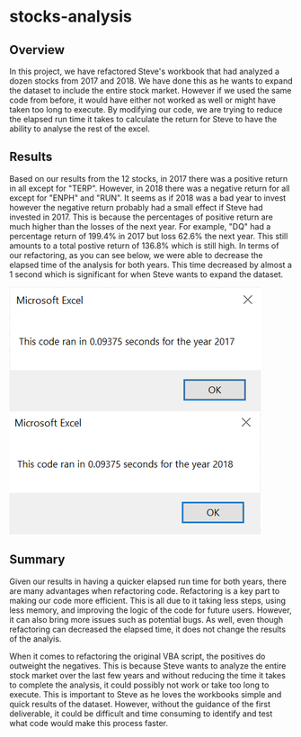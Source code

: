# stocks-analysis

## Overview

In this project, we have refactored Steve's workbook that had analyzed a dozen stocks from 2017 and 2018. We have done this as he wants to expand the dataset to include the entire stock market. However if we used the same code from before, it would have either not worked as well or might have taken too long to execute. By modifying our code, we are trying to reduce the elapsed run time it takes to calculate the return for Steve to have the ability to analyse the rest of the excel. 

## Results

Based on our results from the 12 stocks, in 2017 there was a positive return in all except for "TERP". However, in 2018 there was a negative return for all except for "ENPH" and "RUN". It seems as if 2018 was a bad year to invest however the negative return probably had a small effect if Steve had invested in 2017. This is because the percentages of positive return are much higher than the losses of the next year. For example, "DQ" had a percentage return of 199.4% in 2017 but loss 62.6% the next year. This still amounts to a total postive return of 136.8% which is still high. In terms of our refactoring, as you can see below, we were able to decrease the elapsed time of the analysis for both years. This time decreased by almost a 1 second which is significant for when Steve wants to expand the dataset.

![Elapsed Time 2017](Resources/VBA_Challenge_2017.PNG) ![Elapsed Time 2018](Resources/VBA_Challenge_2018.PNG)

## Summary

Given our results in having a quicker elapsed run time for both years, there are many advantages when refactoring code. Refactoring is a key part to making our code more efficient. This is all due to it taking less steps, using less memory, and improving the logic of the code for future users. However, it can also bring more issues such as potential bugs. As well, even though refactoring can decreased the elapsed time, it does not change the results of the analyis. 

When it comes to refactoring the original VBA script, the positives do outweight the negatives. This is because Steve wants to analyze the entire stock market over the last few years and without reducing the time it takes to complete the analysis, it could possibly not work or take too long to execute. This is important to Steve as he loves the workbooks simple and quick results of the dataset. However, without the guidance of the first deliverable, it could be difficult and time consuming to identify and test what code would make this process faster. 
